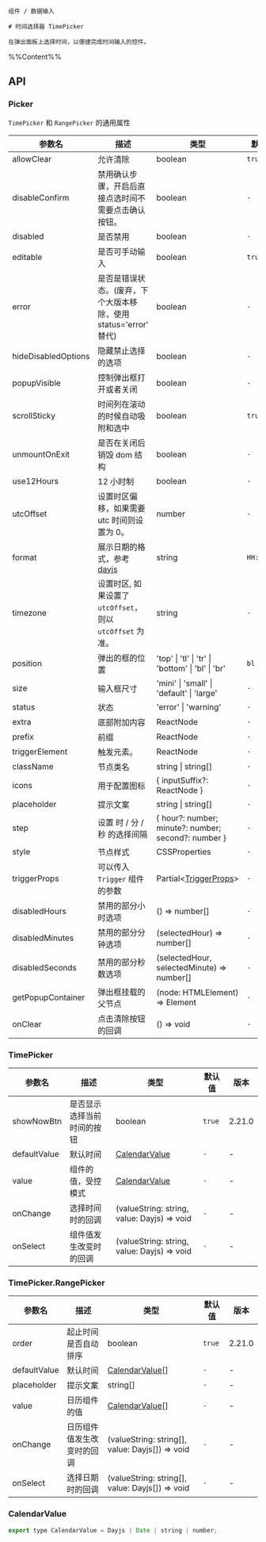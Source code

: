 `````
组件 / 数据输入

# 时间选择器 TimePicker

在弹出面板上选择时间，以便捷完成时间输入的控件。
`````

%%Content%%

## API

### Picker

`TimePicker` 和 `RangePicker` 的通用属性

|参数名|描述|类型|默认值|版本|
|---|---|---|---|---|
|allowClear|允许清除|boolean |`true`|-|
|disableConfirm|禁用确认步骤，开启后直接点选时间不需要点击确认按钮。|boolean |`-`|2.12.0|
|disabled|是否禁用|boolean |`-`|-|
|editable|是否可手动输入|boolean |`true`|-|
|error|是否是错误状态。(废弃，下个大版本移除，使用 status='error' 替代)|boolean |`-`|-|
|hideDisabledOptions|隐藏禁止选择的选项|boolean |`-`|-|
|popupVisible|控制弹出框打开或者关闭|boolean |`-`|-|
|scrollSticky|时间列在滚动的时候自动吸附和选中|boolean |`true`|2.23.0|
|unmountOnExit|是否在关闭后销毁 dom 结构|boolean |`-`|-|
|use12Hours|12 小时制|boolean |`-`|-|
|utcOffset|设置时区偏移，如果需要 utc 时间则设置为 0。|number |`-`|-|
|format|展示日期的格式，参考[dayjs](https://github.com/iamkun/dayjs)|string |`HH:mm:ss`|-|
|timezone|设置时区, 如果设置了 `utcOffset`，则以 `utcOffset` 为准。|string |`-`|-|
|position|弹出的框的位置|'top' \| 'tl' \| 'tr' \| 'bottom' \| 'bl' \| 'br' |`bl`|-|
|size|输入框尺寸|'mini' \| 'small' \| 'default' \| 'large' |`-`|-|
|status|状态|'error' \| 'warning' |`-`|2.45.0|
|extra|底部附加内容|ReactNode |`-`|-|
|prefix|前缀|ReactNode |`-`|2.43.0|
|triggerElement|触发元素。|ReactNode |`-`|2.38.0|
|className|节点类名|string \| string[] |`-`|-|
|icons|用于配置图标|{ inputSuffix?: ReactNode } |`-`|-|
|placeholder|提示文案|string \| string[] |`-`|-|
|step|设置 时 / 分 / 秒 的选择间隔|{ hour?: number; minute?: number; second?: number } |`-`|-|
|style|节点样式|CSSProperties |`-`|-|
|triggerProps|可以传入 `Trigger` 组件的参数|Partial&lt;[TriggerProps](trigger#trigger)&gt; |`-`|-|
|disabledHours|禁用的部分小时选项|() => number[] |`-`|-|
|disabledMinutes|禁用的部分分钟选项|(selectedHour) => number[] |`-`|-|
|disabledSeconds|禁用的部分秒数选项|(selectedHour, selectedMinute) => number[] |`-`|-|
|getPopupContainer|弹出框挂载的父节点|(node: HTMLElement) => Element |`-`|-|
|onClear|点击清除按钮的回调|() => void |`-`|-|

### TimePicker

|参数名|描述|类型|默认值|版本|
|---|---|---|---|---|
|showNowBtn|是否显示选择当前时间的按钮|boolean |`true`|2.21.0|
|defaultValue|默认时间|[CalendarValue](#calendarvalue) |`-`|-|
|value|组件的值，受控模式|[CalendarValue](#calendarvalue) |`-`|-|
|onChange|选择时间时的回调|(valueString: string, value: Dayjs) => void |`-`|-|
|onSelect|组件值发生改变时的回调|(valueString: string, value: Dayjs) => void |`-`|-|

### TimePicker.RangePicker

|参数名|描述|类型|默认值|版本|
|---|---|---|---|---|
|order|起止时间是否自动排序|boolean |`true`|2.21.0|
|defaultValue|默认时间|[CalendarValue](#calendarvalue)[] |`-`|-|
|placeholder|提示文案|string[] |`-`|-|
|value|日历组件的值|[CalendarValue](#calendarvalue)[] |`-`|-|
|onChange|日历组件值发生改变时的回调|(valueString: string[], value: Dayjs[]) => void |`-`|-|
|onSelect|选择日期时的回调|(valueString: string[], value: Dayjs[]) => void |`-`|-|

### CalendarValue

```js
export type CalendarValue = Dayjs | Date | string | number;
```
